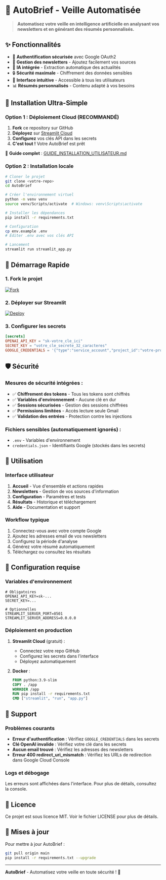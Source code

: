 # 🤖 AutoBrief - Veille Automatisée

> **Automatisez votre veille en intelligence artificielle en analysant vos newsletters et en générant des résumés personnalisés.**

## ✨ Fonctionnalités

- 🔐 **Authentification sécurisée** avec Google OAuth2
- 📧 **Gestion des newsletters** - Ajoutez facilement vos sources
- 🤖 **IA intégrée** - Extraction automatique des actualités
- 🔒 **Sécurité maximale** - Chiffrement des données sensibles
- 📱 **Interface intuitive** - Accessible à tous les utilisateurs
- 📊 **Résumés personnalisés** - Contenu adapté à vos besoins

## 🚀 Installation Ultra-Simple

### **Option 1 : Déploiement Cloud (RECOMMANDÉ)**
1. **Fork** ce repository sur GitHub
2. **Déployez** sur [Streamlit Cloud](https://share.streamlit.io)
3. **Configurez** vos clés API dans les secrets
4. **C'est tout !** Votre AutoBrief est prêt

📖 **Guide complet** : [GUIDE_INSTALLATION_UTILISATEUR.md](GUIDE_INSTALLATION_UTILISATEUR.md)

### **Option 2 : Installation locale**
```bash
# Cloner le projet
git clone <votre-repo>
cd AutoBrief

# Créer l'environnement virtuel
python -m venv venv
source venv/Scripts/activate  # Windows: venv\Scripts\activate

# Installer les dépendances
pip install -r requirements.txt

# Configuration
cp env.example .env
# Éditer .env avec vos clés API

# Lancement
streamlit run streamlit_app.py
```

## 🎯 **Démarrage Rapide**

### **1. Fork le projet**
[![Fork](https://img.shields.io/badge/Fork-AutoBrief-blue?style=for-the-badge&logo=github)](https://github.com/votre-repo/AutoBrief/fork)

### **2. Déployer sur Streamlit**
[![Deploy](https://img.shields.io/badge/Deploy-Streamlit%20Cloud-green?style=for-the-badge&logo=streamlit)](https://share.streamlit.io)

### **3. Configurer les secrets**
```toml
[secrets]
OPENAI_API_KEY = "sk-votre_cle_ici"
SECRET_KEY = "votre_cle_secrete_32_caracteres"
GOOGLE_CREDENTIALS = '{"type":"service_account","project_id":"votre-projet","private_key_id":"...","private_key":"...","client_email":"...","client_id":"...","auth_uri":"...","token_uri":"...","auth_provider_x509_cert_url":"...","client_x509_cert_url":"..."}'
```

## 🛡️ Sécurité

### Mesures de sécurité intégrées :
- ✅ **Chiffrement des tokens** - Tous les tokens sont chiffrés
- ✅ **Variables d'environnement** - Aucune clé en dur
- ✅ **Sessions sécurisées** - Gestion des sessions chiffrées
- ✅ **Permissions limitées** - Accès lecture seule Gmail
- ✅ **Validation des entrées** - Protection contre les injections

### Fichiers sensibles (automatiquement ignorés) :
- `.env` - Variables d'environnement
- `credentials.json` - Identifiants Google (stockés dans les secrets)

## 📖 Utilisation

### Interface utilisateur
1. **Accueil** - Vue d'ensemble et actions rapides
2. **Newsletters** - Gestion de vos sources d'information
3. **Configuration** - Paramètres et tests
4. **Résultats** - Historique et téléchargement
5. **Aide** - Documentation et support

### Workflow typique
1. Connectez-vous avec votre compte Google
2. Ajoutez les adresses email de vos newsletters
3. Configurez la période d'analyse
4. Générez votre résumé automatiquement
5. Téléchargez ou consultez les résultats

## 🔧 Configuration requise

### Variables d'environnement
```env
# Obligatoires
OPENAI_API_KEY=sk-...
SECRET_KEY=...

# Optionnelles
STREAMLIT_SERVER_PORT=8501
STREAMLIT_SERVER_ADDRESS=0.0.0.0
```

### Déploiement en production
1. **Streamlit Cloud** (gratuit) :
   - Connectez votre repo GitHub
   - Configurez les secrets dans l'interface
   - Déployez automatiquement

2. **Docker** :
   ```dockerfile
   FROM python:3.9-slim
   COPY . /app
   WORKDIR /app
   RUN pip install -r requirements.txt
   CMD ["streamlit", "run", "app.py"]
   ```

## 🤝 Support

### Problèmes courants
- **Erreur d'authentification** : Vérifiez `GOOGLE_CREDENTIALS` dans les secrets
- **Clé OpenAI invalide** : Vérifiez votre clé dans les secrets
- **Aucun email trouvé** : Vérifiez les adresses des newsletters
- **Erreur 400 redirect_uri_mismatch** : Vérifiez les URLs de redirection dans Google Cloud Console

### Logs et débogage
Les erreurs sont affichées dans l'interface. Pour plus de détails, consultez la console.

## 📄 Licence

Ce projet est sous licence MIT. Voir le fichier LICENSE pour plus de détails.

## 🔄 Mises à jour

Pour mettre à jour AutoBrief :
```bash
git pull origin main
pip install -r requirements.txt --upgrade
```

---

**AutoBrief** - Automatisez votre veille en toute sécurité ! 🚀